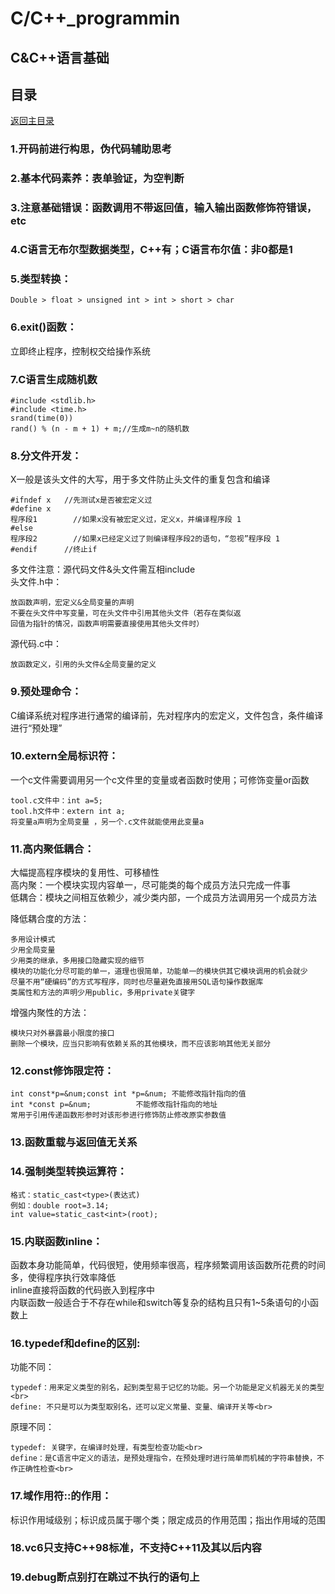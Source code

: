 # C/C++_programmin

## C&C++语言基础

## 目录
[返回主目录](https://github.com/NightBonsai/C-C-_programming/blob/main/README.md)
<br>

### **1.开码前进行构思，伪代码辅助思考**
### **2.基本代码素养**：表单验证，为空判断
### **3.注意基础错误**：函数调用不带返回值，输入输出函数修饰符错误，etc

### 4.C语言无布尔型数据类型，C++有；C语言布尔值：非0都是1

### 5.类型转换：

 	Double > float > unsigned int > int > short > char


### 6.exit()函数：
立即终止程序，控制权交给操作系统<br>

### 7.C语言生成随机数
	
 	#include <stdlib.h>
	#include <time.h>
	srand(time(0))
	rand() % (n - m + 1) + m;//生成m~n的随机数

### **8.分文件开发**：
X一般是该头文件的大写，用于多文件防止头文件的重复包含和编译
	
 	#ifndef x 	//先测试x是否被宏定义过
	#define x
	程序段1 		//如果x没有被宏定义过，定义x，并编译程序段 1
	#else
	程序段2 		//如果x已经定义过了则编译程序段2的语句，“忽视”程序段 1
	#endif		//终止if
	
多文件注意：源代码文件&头文件需互相include <br>
头文件.h中：
	
 	放函数声明，宏定义&全局变量的声明
	不要在头文件中写变量，可在头文件中引用其他头文件（若存在类似返
	回值为指针的情况，函数声明需要直接使用其他头文件时）
 
源代码.c中：
	
 	放函数定义，引用的头文件&全局变量的定义


### 9.预处理命令：
C编译系统对程序进行通常的编译前，先对程序内的宏定义，文件包含，条件编译进行“预处理”<br>


### 10.extern全局标识符：
一个c文件需要调用另一个c文件里的变量或者函数时使用；可修饰变量or函数
	
 	tool.c文件中：int a=5;
	tool.h文件中：extern int a;
	将变量a声明为全局变量	，另一个.c文件就能使用此变量a
 

### 11.高内聚低耦合：
大幅提高程序模块的复用性、可移植性<br>
高内聚：一个模块实现内容单一，尽可能类的每个成员方法只完成一件事<br>
低耦合：模块之间相互依赖少，减少类内部，一个成员方法调用另一个成员方法<br>
		
降低耦合度的方法：

	多用设计模式
	少用全局变量
	少用类的继承，多用接口隐藏实现的细节
	模块的功能化分尽可能的单一，道理也很简单，功能单一的模块供其它模块调用的机会就少
	尽量不用“硬编码”的方式写程序，同时也尽量避免直接用SQL语句操作数据库
	类属性和方法的声明少用public，多用private关键字

增强内聚性的方法：

	模块只对外暴露最小限度的接口
	删除一个模块，应当只影响有依赖关系的其他模块，而不应该影响其他无关部分

### 12.const修饰限定符：

	int const*p=&num;const int *p=&num;	不能修改指针指向的值
	int *const p=&num;			不能修改指针指向的地址
	常用于引用传递函数形参时对该形参进行修饰防止修改原实参数值

### 13.函数重载与返回值无关系

### 14.强制类型转换运算符：

	格式：static_cast<type>(表达式)
	例如：double root=3.14;
	int value=static_cast<int>(root);

### 15.内联函数inline：
函数本身功能简单，代码很短，使用频率很高，程序频繁调用该函数所花费的时间多，使得程序执行效率降低<br>
inline直接将函数的代码嵌入到程序中<br>
内联函数一般适合于不存在while和switch等复杂的结构且只有1~5条语句的小函数上

### 16.typedef和define的区别:
功能不同：<br>

	typedef：用来定义类型的别名，起到类型易于记忆的功能。另一个功能是定义机器无关的类型<br>
	define: 不只是可以为类型取别名，还可以定义常量、变量、编译开关等<br>
		
原理不同：<br>

 	typedef: 关键字，在编译时处理，有类型检查功能<br>
	define：是C语言中定义的语法，是预处理指令，在预处理时进行简单而机械的字符串替换，不作正确性检查<br>


### 17.域作用符::的作用：
标识作用域级别；标识成员属于哪个类；限定成员的作用范围；指出作用域的范围

### 18.vc6只支持C++98标准，不支持C++11及其以后内容

### 19.debug断点别打在跳过不执行的语句上
